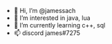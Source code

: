 - 👋 Hi, I’m @jamessach
- 👀 I’m interested in java, lua
- 🌱 I’m currently learning c++, sql
- 📫 discord james#7275

<!---
jamessach/jamessach is a ✨ special ✨ repository because its `README.md` (this file) appears on your GitHub profile.
You can click the Preview link to take a look at your changes.
--->
